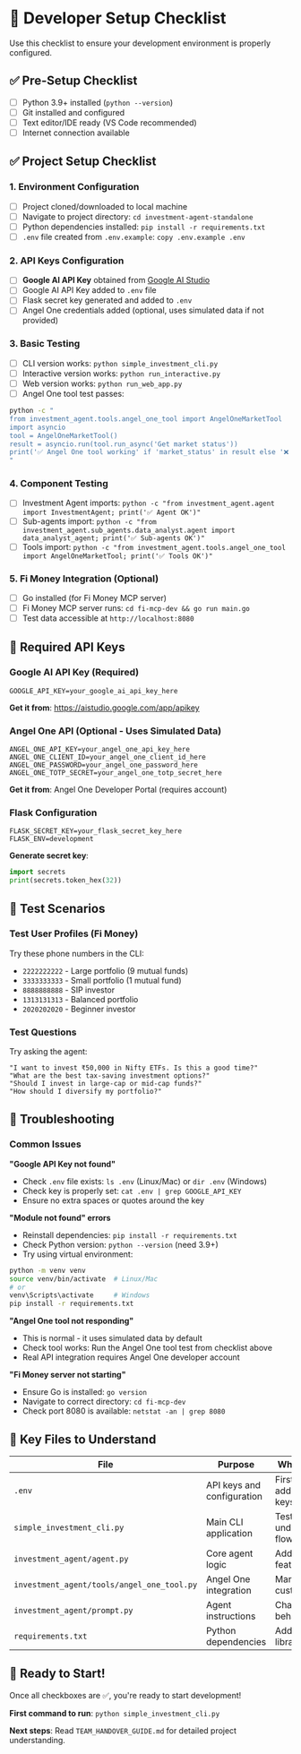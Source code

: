 # 🔧 Developer Setup Checklist

Use this checklist to ensure your development environment is properly configured.

## ✅ Pre-Setup Checklist

- [ ] Python 3.9+ installed (`python --version`)
- [ ] Git installed and configured
- [ ] Text editor/IDE ready (VS Code recommended)
- [ ] Internet connection available

## ✅ Project Setup Checklist

### 1. Environment Configuration
- [ ] Project cloned/downloaded to local machine
- [ ] Navigate to project directory: `cd investment-agent-standalone`
- [ ] Python dependencies installed: `pip install -r requirements.txt`
- [ ] `.env` file created from `.env.example`: `copy .env.example .env`

### 2. API Keys Configuration
- [ ] **Google AI API Key** obtained from [Google AI Studio](https://aistudio.google.com/app/apikey)
- [ ] Google AI API Key added to `.env` file
- [ ] Flask secret key generated and added to `.env`
- [ ] Angel One credentials added (optional, uses simulated data if not provided)

### 3. Basic Testing
- [ ] CLI version works: `python simple_investment_cli.py`
- [ ] Interactive version works: `python run_interactive.py`
- [ ] Web version works: `python run_web_app.py`
- [ ] Angel One tool test passes:
```bash
python -c "
from investment_agent.tools.angel_one_tool import AngelOneMarketTool
import asyncio
tool = AngelOneMarketTool()
result = asyncio.run(tool.run_async('Get market status'))
print('✅ Angel One tool working' if 'market_status' in result else '❌ Angel One tool failed')
"
```

### 4. Component Testing
- [ ] Investment Agent imports: `python -c "from investment_agent.agent import InvestmentAgent; print('✅ Agent OK')"`
- [ ] Sub-agents import: `python -c "from investment_agent.sub_agents.data_analyst.agent import data_analyst_agent; print('✅ Sub-agents OK')"`
- [ ] Tools import: `python -c "from investment_agent.tools.angel_one_tool import AngelOneMarketTool; print('✅ Tools OK')"`

### 5. Fi Money Integration (Optional)
- [ ] Go installed (for Fi Money MCP server)
- [ ] Fi Money MCP server runs: `cd fi-mcp-dev && go run main.go`
- [ ] Test data accessible at `http://localhost:8080`

## 🔑 Required API Keys

### Google AI API Key (Required)
```env
GOOGLE_API_KEY=your_google_ai_api_key_here
```
**Get it from**: https://aistudio.google.com/app/apikey

### Angel One API (Optional - Uses Simulated Data)
```env
ANGEL_ONE_API_KEY=your_angel_one_api_key_here
ANGEL_ONE_CLIENT_ID=your_angel_one_client_id_here
ANGEL_ONE_PASSWORD=your_angel_one_password_here
ANGEL_ONE_TOTP_SECRET=your_angel_one_totp_secret_here
```
**Get it from**: Angel One Developer Portal (requires account)

### Flask Configuration
```env
FLASK_SECRET_KEY=your_flask_secret_key_here
FLASK_ENV=development
```
**Generate secret key**:
```python
import secrets
print(secrets.token_hex(32))
```

## 🧪 Test Scenarios

### Test User Profiles (Fi Money)
Try these phone numbers in the CLI:
- `2222222222` - Large portfolio (9 mutual funds)
- `3333333333` - Small portfolio (1 mutual fund)  
- `8888888888` - SIP investor
- `1313131313` - Balanced portfolio
- `2020202020` - Beginner investor

### Test Questions
Try asking the agent:
```
"I want to invest ₹50,000 in Nifty ETFs. Is this a good time?"
"What are the best tax-saving investment options?"
"Should I invest in large-cap or mid-cap funds?"
"How should I diversify my portfolio?"
```

## 🐛 Troubleshooting

### Common Issues

**"Google API Key not found"**
- Check `.env` file exists: `ls .env` (Linux/Mac) or `dir .env` (Windows)
- Check key is properly set: `cat .env | grep GOOGLE_API_KEY`
- Ensure no extra spaces or quotes around the key

**"Module not found" errors**
- Reinstall dependencies: `pip install -r requirements.txt`
- Check Python version: `python --version` (need 3.9+)
- Try using virtual environment:
```bash
python -m venv venv
source venv/bin/activate  # Linux/Mac
# or
venv\Scripts\activate     # Windows
pip install -r requirements.txt
```

**"Angel One tool not responding"**
- This is normal - it uses simulated data by default
- Check tool works: Run the Angel One tool test from checklist above
- Real API integration requires Angel One developer account

**"Fi Money server not starting"**
- Ensure Go is installed: `go version`
- Navigate to correct directory: `cd fi-mcp-dev`
- Check port 8080 is available: `netstat -an | grep 8080`

## 📁 Key Files to Understand

| File | Purpose | When to Edit |
|------|---------|--------------|
| `.env` | API keys and configuration | First setup, adding new keys |
| `simple_investment_cli.py` | Main CLI application | Testing, understanding flow |
| `investment_agent/agent.py` | Core agent logic | Adding new features |
| `investment_agent/tools/angel_one_tool.py` | Angel One integration | Market data customization |
| `investment_agent/prompt.py` | Agent instructions | Changing behavior |
| `requirements.txt` | Python dependencies | Adding new libraries |

## 🚀 Ready to Start!

Once all checkboxes are ✅, you're ready to start development!

**First command to run**: `python simple_investment_cli.py`

**Next steps**: Read `TEAM_HANDOVER_GUIDE.md` for detailed project understanding.